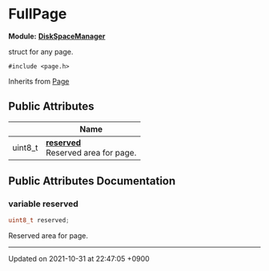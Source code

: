 

# FullPage

**Module:** **[DiskSpaceManager](/Modules/DiskSpaceManager)**



struct for any page. 


`#include <page.h>`

Inherits from [Page](/Classes/Page)

## Public Attributes

|                | Name           |
| -------------- | -------------- |
| uint8_t | **[reserved](/Classes/FullPage#variable-reserved)** <br>Reserved area for page.  |

## Public Attributes Documentation

### variable reserved

```cpp
uint8_t reserved;
```

Reserved area for page. 

-------------------------------

Updated on 2021-10-31 at 22:47:05 +0900